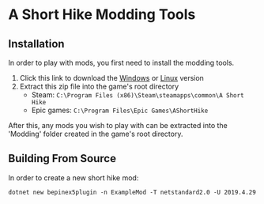 # A Short Hike Modding Tools

## Installation

In order to play with mods, you first need to install the modding tools.
1. Click this link to download the [Windows](https://github.com/BrandenEK/AShortHike.ModdingTools/raw/main/modding-tools-windows.zip) or [Linux](https://github.com/BrandenEK/AShortHike.ModdingTools/raw/main/modding-tools-linux.zip) version
1. Extract this zip file into the game's root directory
    - Steam: ```C:\Program Files (x86)\Steam\steamapps\common\A Short Hike```
    - Epic games: ```C:\Program Files\Epic Games\AShortHike```

After this, any mods you wish to play with can be extracted into the 'Modding' folder created in the game's root directory.

## Building From Source

In order to create a new short hike mod:

```dotnet new bepinex5plugin -n ExampleMod -T netstandard2.0 -U 2019.4.29```
